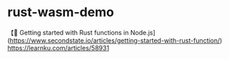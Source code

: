 # rust-wasm-demo

【🚀 Getting started with Rust functions in Node.js](https://www.secondstate.io/articles/getting-started-with-rust-function/)
https://learnku.com/articles/58931
